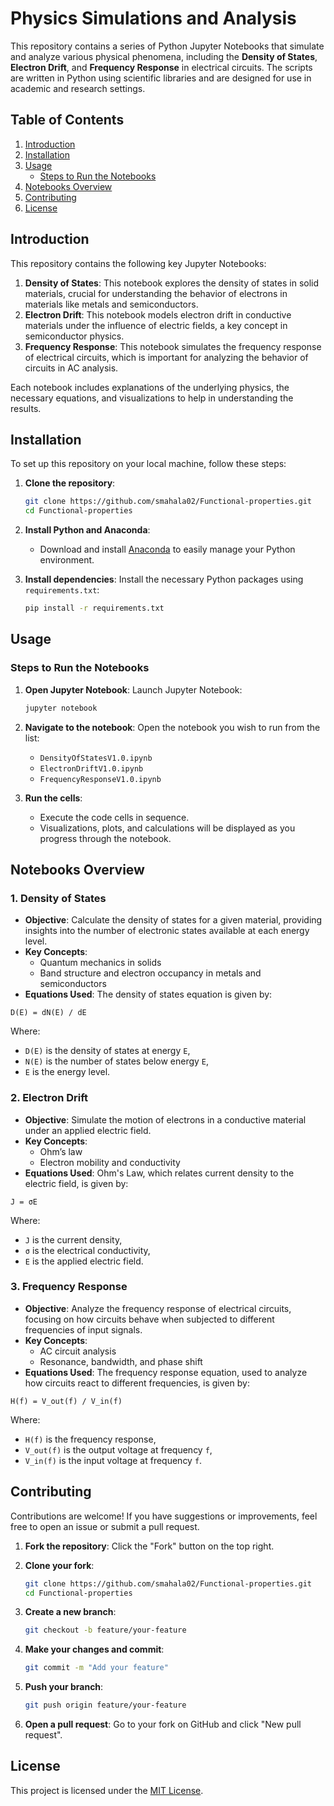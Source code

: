 # Physics Simulations and Analysis

This repository contains a series of Python Jupyter Notebooks that simulate and analyze various physical phenomena, including the **Density of States**, **Electron Drift**, and **Frequency Response** in electrical circuits. The scripts are written in Python using scientific libraries and are designed for use in academic and research settings.

## Table of Contents

1. [Introduction](#introduction)
2. [Installation](#installation)
3. [Usage](#usage)
    - [Steps to Run the Notebooks](#steps-to-run-the-notebooks)
4. [Notebooks Overview](#notebooks-overview)
5. [Contributing](#contributing)
6. [License](#license)

## Introduction

This repository contains the following key Jupyter Notebooks:
1. **Density of States**: This notebook explores the density of states in solid materials, crucial for understanding the behavior of electrons in materials like metals and semiconductors.
2. **Electron Drift**: This notebook models electron drift in conductive materials under the influence of electric fields, a key concept in semiconductor physics.
3. **Frequency Response**: This notebook simulates the frequency response of electrical circuits, which is important for analyzing the behavior of circuits in AC analysis.

Each notebook includes explanations of the underlying physics, the necessary equations, and visualizations to help in understanding the results.

## Installation

To set up this repository on your local machine, follow these steps:

1. **Clone the repository**:
   ```bash
   git clone https://github.com/smahala02/Functional-properties.git
   cd Functional-properties
   ```

2. **Install Python and Anaconda**:
   - Download and install [Anaconda](https://www.anaconda.com/products/distribution) to easily manage your Python environment.

3. **Install dependencies**:
   Install the necessary Python packages using `requirements.txt`:
   ```bash
   pip install -r requirements.txt
   ```

## Usage

### Steps to Run the Notebooks

1. **Open Jupyter Notebook**:
   Launch Jupyter Notebook:
   ```bash
   jupyter notebook
   ```

2. **Navigate to the notebook**:
   Open the notebook you wish to run from the list:
   - `DensityOfStatesV1.0.ipynb`
   - `ElectronDriftV1.0.ipynb`
   - `FrequencyResponseV1.0.ipynb`

3. **Run the cells**:
   - Execute the code cells in sequence.
   - Visualizations, plots, and calculations will be displayed as you progress through the notebook.

## Notebooks Overview

### 1. Density of States

- **Objective**: Calculate the density of states for a given material, providing insights into the number of electronic states available at each energy level.
- **Key Concepts**:
  - Quantum mechanics in solids
  - Band structure and electron occupancy in metals and semiconductors
- **Equations Used**: 
The density of states equation is given by:

```
D(E) = dN(E) / dE
```

Where:
- `D(E)` is the density of states at energy `E`,
- `N(E)` is the number of states below energy `E`,
- `E` is the energy level.

### 2. Electron Drift

- **Objective**: Simulate the motion of electrons in a conductive material under an applied electric field.
- **Key Concepts**:
  - Ohm’s law
  - Electron mobility and conductivity
- **Equations Used**: 
Ohm's Law, which relates current density to the electric field, is given by:

```
J = σE
```

Where:
- `J` is the current density,
- `σ` is the electrical conductivity,
- `E` is the applied electric field.

### 3. Frequency Response

- **Objective**: Analyze the frequency response of electrical circuits, focusing on how circuits behave when subjected to different frequencies of input signals.
- **Key Concepts**:
  - AC circuit analysis
  - Resonance, bandwidth, and phase shift
- **Equations Used**: 
The frequency response equation, used to analyze how circuits react to different frequencies, is given by:

```
H(f) = V_out(f) / V_in(f)
```

Where:
- `H(f)` is the frequency response,
- `V_out(f)` is the output voltage at frequency `f`,
- `V_in(f)` is the input voltage at frequency `f`.


## Contributing

Contributions are welcome! If you have suggestions or improvements, feel free to open an issue or submit a pull request.

1. **Fork the repository**:
   Click the "Fork" button on the top right.

2. **Clone your fork**:
   ```bash
   git clone https://github.com/smahala02/Functional-properties.git
   cd Functional-properties

3. **Create a new branch**:
   ```bash
   git checkout -b feature/your-feature
   ```

4. **Make your changes and commit**:
   ```bash
   git commit -m "Add your feature"
   ```

5. **Push your branch**:
   ```bash
   git push origin feature/your-feature
   ```
   
6. **Open a pull request**:
   Go to your fork on GitHub and click "New pull request".

## License

This project is licensed under the [MIT License](LICENSE).
